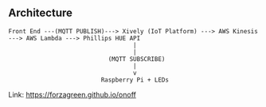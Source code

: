 
## Architecture
```
Front End ---(MQTT PUBLISH)---> Xively (IoT Platform) ---> AWS Kinesis ---> AWS Lambda ---> Phillips HUE API 
                                   |
                                   |
                            (MQTT SUBSCRIBE)
                                   |
                                   v
                          Raspberry Pi + LEDs
```

Link: https://forzagreen.github.io/onoff

